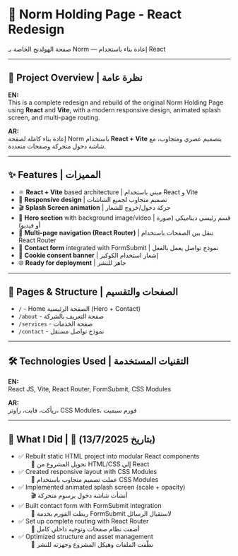 # 🧱 Norm Holding Page - React Redesign  
صفحة الهولدنج الخاصة بـ Norm — إعادة بناء باستخدام React

---

## 🚀 Project Overview | نظرة عامة

**EN:**  
This is a complete redesign and rebuild of the original Norm Holding Page using **React** and **Vite**, with a modern responsive design, animated splash screen, and multi-page routing.

**AR:**  
إعادة بناء كاملة لصفحة Norm باستخدام **React + Vite** بتصميم عصري ومتجاوب، مع شاشة دخول متحركة وصفحات متعددة.

---

## ✨ Features | المميزات

- ⚛️ **React + Vite** based architecture | مبني باستخدام React و Vite
- 📱 **Responsive design** | تصميم متجاوب لجميع الشاشات
- 🎬 **Splash Screen animation** | حركة دخول/خروج للشعار
- 🎥 **Hero section** with background image/video | قسم رئيسي ديناميكي (صورة أو فيديو)
- 🧭 **Multi-page navigation (React Router)** | تنقل بين الصفحات باستخدام React Router
- 📩 **Contact form** integrated with FormSubmit | نموذج تواصل يعمل بالفعل
- 🍪 **Cookie consent banner** | إشعار استخدام الكوكيز
- 🌐 **Ready for deployment** | جاهز للنشر

---

## 📁 Pages & Structure | الصفحات والتقسيم

- `/` - Home الصفحة الرئيسية (Hero + Contact)
- `/about` - صفحة التعريف بالشركة
- `/services` - صفحة الخدمات
- `/contact` - نموذج تواصل مستقل

---

## 🛠️ Technologies Used | التقنيات المستخدمة

**EN:**  
React JS, Vite, React Router, FormSubmit, CSS Modules

**AR:**  
ريأكت، فايت، راوتر، CSS Modules، فورم سبميت

---

## 🧠 What I Did | 💼  (بتاريخ 13/7/2025)

- ✅ Rebuilt static HTML project into modular React components  
  🔁 تحويل المشروع من HTML/CSS إلى React
- ✅ Created responsive layout with CSS Modules  
  📱 عملت تصميم متجاوب باستخدام CSS Modules
- ✅ Implemented animated splash screen (scale + opacity)  
  🎬 أنشأت شاشة دخول برسوم متحركة
- ✅ Built contact form with FormSubmit integration  
  📩 ربطت الفورم بخدمة FormSubmit لاستقبال الرسائل
- ✅ Set up complete routing with React Router  
  🧭 أضفت نظام صفحات وتوجيه داخلي كامل
- ✅ Optimized structure and asset management  
  🧹 نظّفت الملفات وهيكل المشروع وجهزته للنشر




